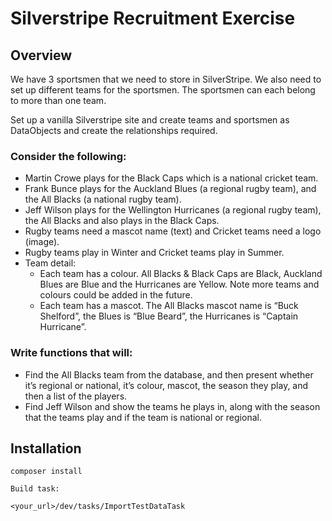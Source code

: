 # Silverstripe Recruitment Exercise

## Overview

We have 3 sportsmen that we need to store in SilverStripe. We also need to set up different
teams for the sportsmen. The sportsmen can each belong to more than one team.

Set up a vanilla Silverstripe site and create teams and sportsmen as DataObjects and create
the relationships required.

### Consider the following:
* Martin Crowe plays for the Black Caps which is a national cricket team.
* Frank Bunce plays for the Auckland Blues (a regional rugby team), and the All Blacks (a
national rugby team).
* Jeff Wilson plays for the Wellington Hurricanes (a regional rugby team), the All Blacks
and also plays in the Black Caps.
* Rugby teams need a mascot name (text) and Cricket teams need a logo (image).
* Rugby teams play in Winter and Cricket teams play in Summer.
* Team detail:
  * Each team has a colour. All Blacks & Black Caps are Black, Auckland Blues are
  Blue and the Hurricanes are Yellow. Note more teams and colours could be
  added in the future.
  * Each team has a mascot. The All Blacks mascot name is “Buck Shelford”, the
  Blues is “Blue Beard”, the Hurricanes is “Captain Hurricane”.

### Write functions that will:
* Find the All Blacks team from the database, and then present whether it’s regional or
national, it’s colour, mascot, the season they play, and then a list of the players.
* Find Jeff Wilson and show the teams he plays in, along with the season that the teams
play and if the team is national or regional.

## Installation

```
composer install

Build task:

<your_url>/dev/tasks/ImportTestDataTask
```
